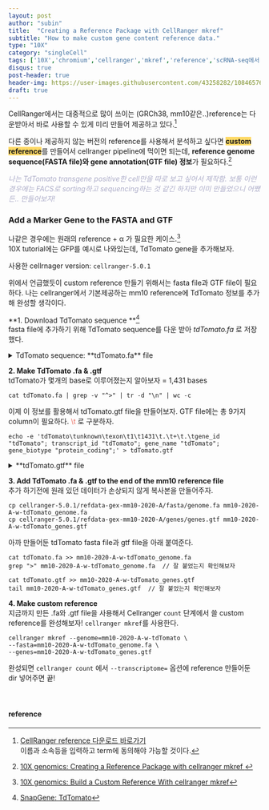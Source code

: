 ```yaml
---
layout: post
author: "subin"
title:  "Creating a Reference Package with CellRanger mkref"
subtitle: "How to make custom gene content reference data."
type: "10X"
category: "singleCell"
tags: ['10X','chromium','cellranger','mkref','reference','scRNA-seq에서 TdTomato 발현 여부 확인하기']
disqus: true
post-header: true
header-img: https://user-images.githubusercontent.com/43258282/108465761-f46f7100-72c5-11eb-8476-c72eab1db676.png
draft: true
---
```


CellRanger에서는 대중적으로 많이 쓰이는 (GRCh38, mm10같은..)reference는 다운받아서 바로 사용할 수 있게 미리 만들어 제공하고 있다.[^1] 

다른 종이나 제공하지 않는 버전의 reference를 사용해서 분석하고 싶다면 <span style="background-color:#ffd966ff">**custom reference**</span>를 만들어서 cellranger pipeline에 먹이면 되는데, **reference genome sequence(FASTA file)와 gene annotation(GTF file) 정보**가 필요하다.[^2]

<span style="color:#ADADC9">*나는 TdTomato transgene positive한 cell만을 따로 보고 싶어서 제작함. 보통 이런경우에는 FACS로 sorting하고 sequencing하는 것 같긴 하지만 이미 만들었으니 어쨌든.. 만들어보자!* </span>

### Add a Marker Gene to the FASTA and GTF
나같은 경우에는 원래의 reference + α 가 필요한 케이스.[^3] <br/> 10X tutorial에는 GFP를 예시로 나와있는데, TdTomato gene을 추가해보자.

사용한 cellrnager version: `cellranger-5.0.1`

위에서 언급했듯이 custom reference 만들기 위해서는 fasta file과 GTF file이 필요하다. 나는 cellranger에서 기본제공하는 mm10 reference에 TdTomato 정보를 추가해 완성할 생각이다.

**1. Download TdTomato sequence **[^4] <br/> fasta file에 추가하기 위해 TdTomato sequence를 다운 받아 *tdTomato.fa* 로 저장했다.
<details>
<summary>TdTomato sequence: **tdTomato.fa** file</summary>
<div markdown="1">

```
> tdTomato
ATGGTGAGCAAGGGCGAGGAGGTCATCAAAGAGTTCATGCGCTTCAAGGTGCGCATGGAG GGCTCCATGAACGGCCACGAGTTCGAGATCGAGGGCGAGGGCGAGGGCCGCCCCTACGAG GGCACCCAGACCGCCAAGCTGAAGGTGACCAAGGGCGGCCCCCTGCCCTTCGCCTGGGAC ATCCTGTCCCCCCAGTTCATGTACGGCTCCAAGGCGTACGTGAAGCACCCCGCCGACATC CCCGATTACAAGAAGCTGTCCTTCCCCGAGGGCTTCAAGTGGGAGCGCGTGATGAACTTC GAGGACGGCGGTCTGGTGACCGTGACCCAGGACTCCTCCCTGCAGGACGGCACGCTGATC TACAAGGTGAAGATGCGCGGCACCAACTTCCCCCCCGACGGCCCCGTAATGCAGAAGAAG ACCATGGGCTGGGAGGCCTCCACCGAGCGCCTGTACCCCCGCGACGGCGTGCTGAAGGGC GAGATCCACCAGGCCCTGAAGCTGAAGGACGGCGGCCACTACCTGGTGGAGTTCAAGACC ATCTACATGGCCAAGAAGCCCGTGCAACTGCCCGGCTACTACTACGTGGACACCAAGCTG GACATCACCTCCCACAACGAGGACTACACCATCGTGGAACAGTACGAGCGCTCCGAGGGC CGCCACCACCTGTTCCTGGGGCATGGCACCGGCAGCACCGGCAGCGGCAGCTCCGGCACC GCCTCCTCCGAGGACAACAACATGGCCGTCATCAAAGAGTTCATGCGCTTCAAGGTGCGC ATGGAGGGCTCCATGAACGGCCACGAGTTCGAGATCGAGGGCGAGGGCGAGGGCCGCCCC TACGAGGGCACCCAGACCGCCAAGCTGAAGGTGACCAAGGGCGGCCCCCTGCCCTTCGCC TGGGACATCCTGTCCCCCCAGTTCATGTACGGCTCCAAGGCGTACGTGAAGCACCCCGCC GACATCCCCGATTACAAGAAGCTGTCCTTCCCCGAGGGCTTCAAGTGGGAGCGCGTGATG AACTTCGAGGACGGCGGTCTGGTGACCGTGACCCAGGACTCCTCCCTGCAGGACGGCACG CTGATCTACAAGGTGAAGATGCGCGGCACCAACTTCCCCCCCGACGGCCCCGTAATGCAG AAGAAGACCATGGGCTGGGAGGCCTCCACCGAGCGCCTGTACCCCCGCGACGGCGTGCTG AAGGGCGAGATCCACCAGGCCCTGAAGCTGAAGGACGGCGGCCACTACCTGGTGGAGTTC AAGACCATCTACATGGCCAAGAAGCCCGTGCAACTGCCCGGCTACTACTACGTGGACACC AAGCTGGACATCACCTCCCACAACGAGGACTACACCATCGTGGAACAGTACGAGCGCTCC GAGGGCCGCCACCACCTGTTCCTGTACGGCATGGACGAGCTGTACAAGTAA
```

</div>
</details>

**2. Make TdTomato .fa & .gtf** <br/>
tdTomato가 몇개의 base로 이루어졌는지 알아보자 = 1,431 bases
```
cat tdTomato.fa | grep -v "^>" | tr -d "\n" | wc -c
```
이제 이 정보를 활용해서 tdTomato.gtf file을 만들어보자. GTF file에는 총 9가지 column이 필요하다. <span style="color:#EC7063">\t</span>
로 구분하자.
```
echo -e 'tdTomato\tunknown\texon\t1\t1431\t.\t+\t.\tgene_id "tdTomato"; transcript_id "tdTomato"; gene_name "tdTomato"; gene_biotype "protein_coding";' > tdTomato.gtf
```
<details>
<summary>**tdTomato.gtf** file</summary>
<div markdown="1">
만들면 이렇게 된다.
```
tdTomato	unknown	exon	1	1431	.	+	.	gene_id "tdTomato"; transcript_id "tdTomato"; gene_name "tdTomato"; gene_biotype "protein_coding";
```
</div>
</details>

**3. Add TdTomato .fa & .gtf to the end of the mm10 reference file** <br/>
추가 하기전에 원래 있던 데이터가 손상되지 않게 복사본을 만들어주자.
```
cp cellranger-5.0.1/refdata-gex-mm10-2020-A/fasta/genome.fa mm10-2020-A-w-tdTomato_genome.fa
cp cellranger-5.0.1/refdata-gex-mm10-2020-A/genes/genes.gtf mm10-2020-A-w-tdTomato_genes.gtf
```
아까 만들어둔 tdTomato fasta file과 gtf file을 아래 붙여준다.
```
cat tdTomato.fa >> mm10-2020-A-w-tdTomato_genome.fa
grep ">" mm10-2020-A-w-tdTomato_genome.fa  // 잘 붙었는지 확인해보자

cat tdTomato.gtf >> mm10-2020-A-w-tdTomato_genes.gtf
tail mm10-2020-A-w-tdTomato_genes.gtf  // 잘 붙었는지 확인해보자
```

**4. Make custom reference** <br/>
지금까지 만든 .fa와 .gtf file을 사용해서 Cellranger `count` 단계에서 쓸 custom reference를 완성해보자! `cellranger mkref`를 사용한다.
```
cellranger mkref --genome=mm10-2020-A-w-tdTomato \
--fasta=mm10-2020-A-w-tdTomato_genome.fa \
--genes=mm10-2020-A-w-tdTomato_genes.gtf
```

완성되면 `cellranger count` 에서 `--transcriptome=` 옵션에 reference 만들어둔 dir 넣어주면 끝!
<br/><br/><br/>

#### reference

[^1]: [CellRanger reference 다운로드 바로가기](https://support.10xgenomics.com/single-cell-gene-expression/software/downloads/latest)<br/>이름과 소속등을 입력하고 term에 동의해야 가능할 것이다.
[^2]: [10X genomics: Creating a Reference Package with cellranger mkref
](https://support.10xgenomics.com/single-cell-gene-expression/software/pipelines/latest/advanced/references#header)
[^3]: [10X genomics: Build a Custom Reference With cellranger mkref](https://support.10xgenomics.com/single-cell-gene-expression/software/pipelines/latest/using/tutorial_mr)
[^4]: [SnapGene: TdTomato](https://www.snapgene.com/resources/plasmid-files/?set=fluorescent_protein_genes_and_plasmids&plasmid=tdTomato)



